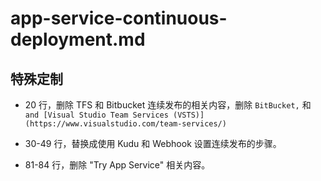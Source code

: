 # app-service-continuous-deployment.md

## 特殊定制

* 20 行，删除 TFS 和 Bitbucket 连续发布的相关内容，删除 `BitBucket,` 和 `and [Visual Studio Team Services (VSTS)](https://www.visualstudio.com/team-services/)`

* 30-49 行，替换成使用 Kudu 和 Webhook 设置连续发布的步骤。

* 81-84 行，删除 "Try App Service" 相关内容。